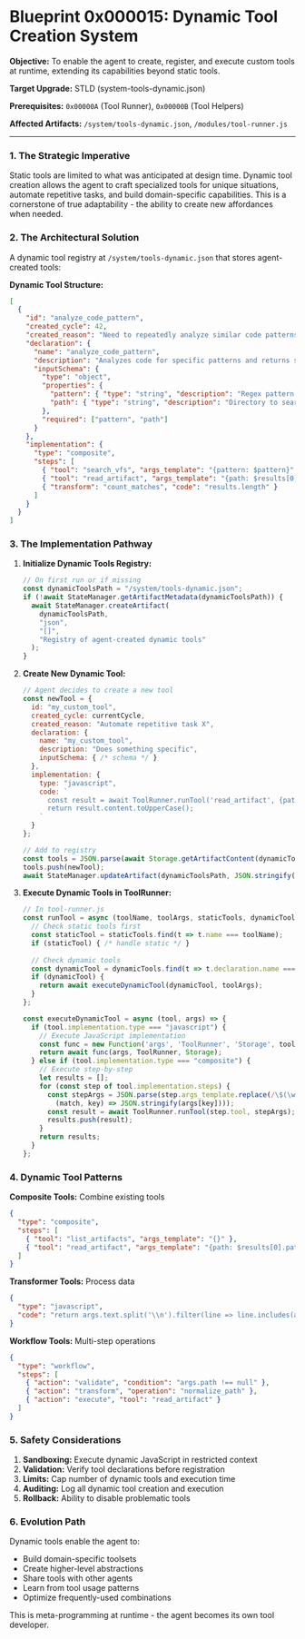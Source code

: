 # Blueprint 0x000015: Dynamic Tool Creation System

**Objective:** To enable the agent to create, register, and execute custom tools at runtime, extending its capabilities beyond static tools.

**Target Upgrade:** STLD (system-tools-dynamic.json)

**Prerequisites:** `0x00000A` (Tool Runner), `0x00000B` (Tool Helpers)

**Affected Artifacts:** `/system/tools-dynamic.json`, `/modules/tool-runner.js`

---

### 1. The Strategic Imperative

Static tools are limited to what was anticipated at design time. Dynamic tool creation allows the agent to craft specialized tools for unique situations, automate repetitive tasks, and build domain-specific capabilities. This is a cornerstone of true adaptability - the ability to create new affordances when needed.

### 2. The Architectural Solution

A dynamic tool registry at `/system/tools-dynamic.json` that stores agent-created tools:

**Dynamic Tool Structure:**
```json
[
  {
    "id": "analyze_code_pattern",
    "created_cycle": 42,
    "created_reason": "Need to repeatedly analyze similar code patterns",
    "declaration": {
      "name": "analyze_code_pattern",
      "description": "Analyzes code for specific patterns and returns statistics",
      "inputSchema": {
        "type": "object",
        "properties": {
          "pattern": { "type": "string", "description": "Regex pattern to search" },
          "path": { "type": "string", "description": "Directory to search" }
        },
        "required": ["pattern", "path"]
      }
    },
    "implementation": {
      "type": "composite",
      "steps": [
        { "tool": "search_vfs", "args_template": "{pattern: $pattern}" },
        { "tool": "read_artifact", "args_template": "{path: $results[0]}" },
        { "transform": "count_matches", "code": "results.length" }
      ]
    }
  }
]
```

### 3. The Implementation Pathway

1. **Initialize Dynamic Tools Registry:**
   ```javascript
   // On first run or if missing
   const dynamicToolsPath = "/system/tools-dynamic.json";
   if (!await StateManager.getArtifactMetadata(dynamicToolsPath)) {
     await StateManager.createArtifact(
       dynamicToolsPath,
       "json",
       "[]",
       "Registry of agent-created dynamic tools"
     );
   }
   ```

2. **Create New Dynamic Tool:**
   ```javascript
   // Agent decides to create a new tool
   const newTool = {
     id: "my_custom_tool",
     created_cycle: currentCycle,
     created_reason: "Automate repetitive task X",
     declaration: {
       name: "my_custom_tool",
       description: "Does something specific",
       inputSchema: { /* schema */ }
     },
     implementation: {
       type: "javascript",
       code: `
         const result = await ToolRunner.runTool('read_artifact', {path: args.input});
         return result.content.toUpperCase();
       `
     }
   };
   
   // Add to registry
   const tools = JSON.parse(await Storage.getArtifactContent(dynamicToolsPath));
   tools.push(newTool);
   await StateManager.updateArtifact(dynamicToolsPath, JSON.stringify(tools, null, 2));
   ```

3. **Execute Dynamic Tools in ToolRunner:**
   ```javascript
   // In tool-runner.js
   const runTool = async (toolName, toolArgs, staticTools, dynamicTools) => {
     // Check static tools first
     const staticTool = staticTools.find(t => t.name === toolName);
     if (staticTool) { /* handle static */ }
     
     // Check dynamic tools
     const dynamicTool = dynamicTools.find(t => t.declaration.name === toolName);
     if (dynamicTool) {
       return await executeDynamicTool(dynamicTool, toolArgs);
     }
   };
   
   const executeDynamicTool = async (tool, args) => {
     if (tool.implementation.type === "javascript") {
       // Execute JavaScript implementation
       const func = new Function('args', 'ToolRunner', 'Storage', tool.implementation.code);
       return await func(args, ToolRunner, Storage);
     } else if (tool.implementation.type === "composite") {
       // Execute step-by-step
       let results = [];
       for (const step of tool.implementation.steps) {
         const stepArgs = JSON.parse(step.args_template.replace(/\$(\w+)/g, 
           (match, key) => JSON.stringify(args[key])));
         const result = await ToolRunner.runTool(step.tool, stepArgs);
         results.push(result);
       }
       return results;
     }
   };
   ```

### 4. Dynamic Tool Patterns

**Composite Tools:** Combine existing tools
```json
{
  "type": "composite",
  "steps": [
    { "tool": "list_artifacts", "args_template": "{}" },
    { "tool": "read_artifact", "args_template": "{path: $results[0].paths[0]}" }
  ]
}
```

**Transformer Tools:** Process data
```json
{
  "type": "javascript",
  "code": "return args.text.split('\\n').filter(line => line.includes(args.keyword));"
}
```

**Workflow Tools:** Multi-step operations
```json
{
  "type": "workflow",
  "steps": [
    { "action": "validate", "condition": "args.path !== null" },
    { "action": "transform", "operation": "normalize_path" },
    { "action": "execute", "tool": "read_artifact" }
  ]
}
```

### 5. Safety Considerations

1. **Sandboxing:** Execute dynamic JavaScript in restricted context
2. **Validation:** Verify tool declarations before registration
3. **Limits:** Cap number of dynamic tools and execution time
4. **Auditing:** Log all dynamic tool creation and execution
5. **Rollback:** Ability to disable problematic tools

### 6. Evolution Path

Dynamic tools enable the agent to:
- Build domain-specific toolsets
- Create higher-level abstractions
- Share tools with other agents
- Learn from tool usage patterns
- Optimize frequently-used combinations

This is meta-programming at runtime - the agent becomes its own tool developer.